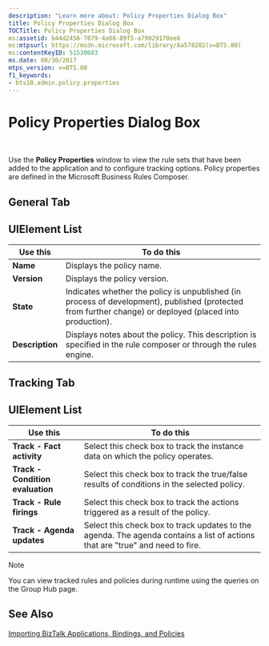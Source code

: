 ```yaml
---
description: "Learn more about: Policy Properties Dialog Box"
title: Policy Properties Dialog Box
TOCTitle: Policy Properties Dialog Box
ms:assetid: b44d2456-7079-4a08-89f5-a79029178ee6
ms:mtpsurl: https://msdn.microsoft.com/library/Aa578202(v=BTS.80)
ms:contentKeyID: 51530683
ms.date: 08/30/2017
mtps_version: v=BTS.80
f1_keywords:
- bts10.admin.policy.properties
---
```


# Policy Properties Dialog Box

 

Use the **Policy Properties** window to view the rule sets that have been added to the application and to configure tracking options. Policy properties are defined in the Microsoft Business Rules Composer.

## General Tab

## UIElement List

<table>
<thead>
<tr class="header">
<th>Use this</th>
<th>To do this</th>
</tr>
</thead>
<tbody>
<tr class="odd">
<td><strong>Name</strong></td>
<td>Displays the policy name.</td>
</tr>
<tr class="even">
<td><strong>Version</strong></td>
<td>Displays the policy version.</td>
</tr>
<tr class="odd">
<td><strong>State</strong></td>
<td>Indicates whether the policy is unpublished (in process of development), published (protected from further change) or deployed (placed into production).</td>
</tr>
<tr class="even">
<td><strong>Description</strong></td>
<td>Displays notes about the policy. This description is specified in the rule composer or through the rules engine.</td>
</tr>
</tbody>
</table>


## Tracking Tab

## UIElement List

<table>
<thead>
<tr class="header">
<th>Use this</th>
<th>To do this</th>
</tr>
</thead>
<tbody>
<tr class="odd">
<td><strong>Track - Fact activity</strong></td>
<td>Select this check box to track the instance data on which the policy operates.</td>
</tr>
<tr class="even">
<td><strong>Track - Condition evaluation</strong></td>
<td>Select this check box to track the true/false results of conditions in the selected policy.</td>
</tr>
<tr class="odd">
<td><strong>Track - Rule firings</strong></td>
<td>Select this check box to track the actions triggered as a result of the policy.</td>
</tr>
<tr class="even">
<td><strong>Track - Agenda updates</strong></td>
<td>Select this check box to track updates to the agenda. The agenda contains a list of actions that are &quot;true&quot; and need to fire.</td>
</tr>
</tbody>
</table>



> [!NOTE]
> <P>You can view tracked rules and policies during runtime using the queries on the Group Hub page.</P>



## See Also

[Importing BizTalk Applications, Bindings, and Policies](https://msdn.microsoft.com/library/aa560565\(v=bts.80\))

